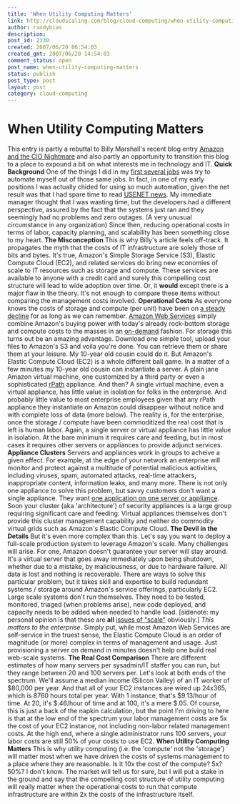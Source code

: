 ```yaml
---
title: 'When Utility Computing Matters'
link: http://cloudscaling.com/blog/cloud-computing/when-utility-computing-matters/
author: randybias
description: 
post_id: 2330
created: 2007/06/20 06:54:03
created_gmt: 2007/06/20 14:54:03
comment_status: open
post_name: when-utility-computing-matters
status: publish
post_type: post
layout: post
category: cloud-computing
---
```


# When Utility Computing Matters

This entry is partly a rebuttal to Billy Marshall's recent blog entry [Amazon and the CIO Nightmare](http://billyonopensource.blogspot.com/2007/06/amazon-and-cio-nightmare.html) and also partly an opportunity to transition this blog to a place to expound a bit on what interests me in technology and IT. **Quick Background** One of the things I did in my [first several jobs](http://www.linkedin.com/in/randybias) was try to automate myself out of those same jobs. In fact, in one of my early positions I was actually chided for using so much automation, given the net result was that I had spare time to read [USENET news](http://en.wikipedia.org/wiki/USENET). My immediate manager thought that I was wasting time, but the developers had a different perspective, assured by the fact that the systems just ran and they seemingly had no problems and zero outages. (A very unusual circumstance in any organization) Since then, reducing operational costs in terms of labor, capacity planning, and scalability has been something close to my heart. **The Misconception** This is why Billy's article feels off-track. It propagates the myth that the costs of IT infrastructure are solely those of bits and bytes. It's true, Amazon's Simple Storage Service (S3), Elastic Compute Cloud (EC2), and related services do bring new economies of scale to IT resources such as storage and compute. These services are available to anyone with a credit card and surely this compelling cost structure will lead to wide adoption over time. Or, it **would** except there is a major flaw in the theory. It's not enough to compare these items without comparing the management costs involved.  **Operational Costs** As everyone knows the costs of storage and compute (per unit) have been on [a steady decline](http://en.wikipedia.org/wiki/Moore's_Law) for as long as we can remember. [Amazon Web Services](http://aws.amazon.com/) simply combine Amazon's buying power with today's already rock-bottom storage and compute costs to the masses in an [on-demand](http://en.wikipedia.org/wiki/On_Demand) fashion. For storage this turns out be an amazing advantage. Download one simple tool, upload your files to Amazon's S3 and voila you're done. You can retrieve them or share them at your leisure. My 10-year old cousin could do it. But Amazon's Elastic Compute Cloud (EC2) is a whole different ball game. In a matter of a few minutes my 10-year old cousin can instantiate a server. A plain jane Amazon virtual machine, one customized by a third party or even a sophisticated [rPath](http://en.wikipedia.org/wiki/RPath) appliance. And then? A single virtual machine, even a virtual appliance, has little value in isolation for folks in the enterprise. And probably little value to most enterprise employees given that any rPath appliance they instantiate on Amazon could disappear without notice and with complete loss of data (more below). The reality is, for the enterprise, once the storage / compute have been commoditized the real cost that is left is human labor. Again, a single server or virtual appliance has little value in isolation. At the bare minimum it requires care and feeding, but in most cases it requires other servers or appliances to provide adjunct services. **Appliance Clusters** Servers and appliances work in groups to acheive a given effect. For example, at the edge of your network an enterprise will monitor and protect against a multitude of potential malicious activities, including viruses, spam, automated attacks, real-time attackers, inappropriate content, information leaks, and many more. There is not only one appliance to solve this problem, but savvy customers don't want a single appliance. They want [one application on one server or appliance](http://neotactics.com/blog/technology/netapp-gets-virtualization/). Soon your cluster (aka 'architecture') of security appliances is a large group requiring significant care and feeding. Virtual appliances themselves don't provide this cluster management capability and neither do commodity virtual grids such as Amazon's Elastic Compute Cloud. **The Devil in the Details** But it's even more complex than this. Let's say you want to deploy a full-scale production system to leverage Amazon's scale. Many challenges will arise. For one, Amazon doesn't guarantee your server will stay around. It's a virtual server that goes away immediately upon being shutdown, whether due to a mistake, by maliciousness, or due to hardware failure. All data is lost and nothing is recoverable. There are ways to solve this particular problem, but it takes skill and expertise to build redundant systems / storage around Amazon's service offerings, particularly EC2. Large scale systems don't run themselves. They need to be tested, monitored, triaged (when problems arise), new code deployed, and capacity needs to be added when needed to handle load. [sidenote: my personal opinion is that these are **all** [issues of "scale"](http://www.cloudscale.net/) obviously.] _This matters to the enterprise._ Simply put, while most Amazon Web Services are self-service in the truest sense, the Elastic Compute Cloud is an order of magnitude (or more) complex in terms of management and usage. Just provisioning a server on demand in minutes doesn't help one build real web-scale systems. **The Real Cost Comparison** There are different estimates of how many servers per sysadmin/IT staffer you can run, but they range between 20 and 100 servers per. Let's look at both ends of the spectrum. We'll assume a median income (Silicon Valley) of an IT worker of $80,000 per year. And that all of your EC2 instances are wired up 24x365, which is 8760 hours total per year. With 1 instance, that's $9.13/hour of time. At 20, it's $.46/hour of time and at 100, it's a mere $.05. Of course, this is just a back of the napkin calculation, but the point I'm driving to here is that at the low end of the spectrum your labor management costs are 5x the cost of your EC2 instance, not including non-labor related management costs. At the high end, where a single administrator runs 100 servers, your labor costs are still 50% of your costs to use EC2. **When Utility Computing Matters** This is why utility computing (i.e. the 'compute' not the 'storage') will matter most when we have driven the costs of systems management to a place where they are reasonable. Is it 10x the cost of the compute? 5x? 50%? I don't know. The market will tell us for sure, but I will put a stake in the ground and say that the compelling cost structure of utility computing will really matter when the operational costs to run that compute infrastructure are within 2x the costs of the infrastructure itself.